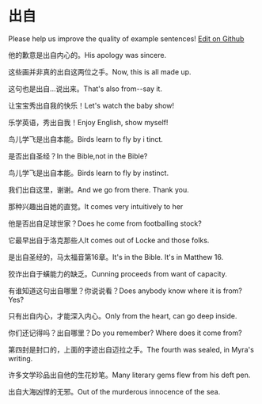 # 出自

Please help us improve the quality of example sentences! [Edit on Github](https://github.com/jiyushe/jiyu-example-sentence-source/blob/main/chinese/chuzi.md)

<p><span class="chinese">他的歉意是出自内心的。</span><span class="english">His apology was sincere.</span></p>

<p><span class="chinese">这些画并非真的出自这两位之手。</span><span class="english">Now, this is all made up.</span></p>

<p><span class="chinese">这句也是出自…说出来。</span><span class="english">That's also from--say it.</span></p>

<p><span class="chinese">让宝宝秀出自我的快乐！</span><span class="english">Let's watch the baby show!</span></p>

<p><span class="chinese">乐学英语，秀出自我！</span><span class="english">Enjoy English, show myself!</span></p>

<p><span class="chinese">鸟儿学飞是出自本能。</span><span class="english">Birds learn to fly by i tinct.</span></p>

<p><span class="chinese">是否出自圣经？</span><span class="english">In the Bible,not in the Bible?</span></p>

<p><span class="chinese">鸟儿学飞是出自本能。</span><span class="english">Birds learn to fly by instinct.</span></p>

<p><span class="chinese">我们出自这里，谢谢。</span><span class="english">And we go from there. Thank you.</span></p>

<p><span class="chinese">那种兴趣出自她的直觉。</span><span class="english">It comes very intuitively to her</span></p>

<p><span class="chinese">他是否出自足球世家？</span><span class="english">Does he come from footballing stock?</span></p>

<p><span class="chinese">它最早出自于洛克那些人</span><span class="english">It comes out of Locke and those folks.</span></p>

<p><span class="chinese">是出自圣经的，马太福音第16章。</span><span class="english">It's in the Bible. It's in Matthew 16.</span></p>

<p><span class="chinese">狡诈出自于蟥能力的缺乏。</span><span class="english">Cunning proceeds from want of capacity.</span></p>

<p><span class="chinese">有谁知道这句出自哪里？你说说看？</span><span class="english">Does anybody know where it is from? Yes?</span></p>

<p><span class="chinese">只有出自内心，才能深入内心。</span><span class="english">Only from the heart, can go deep inside.</span></p>

<p><span class="chinese">你们还记得吗？出自哪里？</span><span class="english">Do you remember? Where does it come from?</span></p>

<p><span class="chinese">第四封是封口的，上面的字迹出自迈拉之手。</span><span class="english">The fourth was sealed, in Myra's writing.</span></p>

<p><span class="chinese">许多文学珍品出自他的生花妙笔。</span><span class="english">Many literary gems flew from his deft pen.</span></p>

<p><span class="chinese">出自大海凶悍的无邪。</span><span class="english">Out of the murderous innocence of the sea.</span></p>

